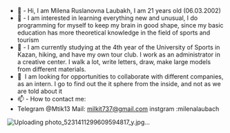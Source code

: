 - 👋 - Hi, I am Milena Ruslanovna Laubakh, I am 21 years old (06.03.2002)
- 👀 - I am interested in learning everything new and unusual, I do programming for myself to keep my brain in good shape, since my basic education has more theoretical knowledge in the field of sports and tourism
- 🌱 - I am currently studying at the 4th year of the University of Sports in Kazan, hiking, and have my own tour club. I work as an administrator in a creative center. I walk a lot, write letters, draw, make large models from different materials.
- 💞 ️ I am looking for opportunities to collaborate with different companies, as an intern. I go to find out the it sphere from the inside, and not as we are told about it
- 📫 - How to contact me:
- Telegram @Mtik13
Mail: milkit737@gmail.com
instgram :milenalaubach

![Uploading photo_5231411299609594817_y.jpg…]()
